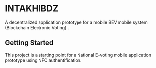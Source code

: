 # INTAKHIBDZ

A decentralized application prototype for a mobile BEV mobile system (Blockchain Electronic Voting)  .

## Getting Started

This project is a starting point for a National E-voting mobile application prototype using NFC authentification.
